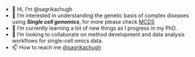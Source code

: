- 👋 Hi, I’m @sagrikachugh
- 👀 I’m interested in understanding the genetic basis of complex diseases using <b><i> Single cell genomics</i></b>, for more please check [MCDS](https://science.unimelb.edu.au/mcds/education-and-training/for-students/doctoral-academy/sagrika-chugh)
- 🌱 I’m currently learning a lot of new things as I progress in my PhD.
- 💞️ I’m looking to collaborate on method development and data analysis workflows for single-cell omics data.
- 📫 How to reach me [@sagrikachugh](https://twitter.com/sagrikachugh)
<!---
sagrikachugh/sagrikachugh is a ✨ special ✨ repository because its `README.md` (this file) appears on your GitHub profile.
You can click the Preview link to take a look at your changes.
--->
